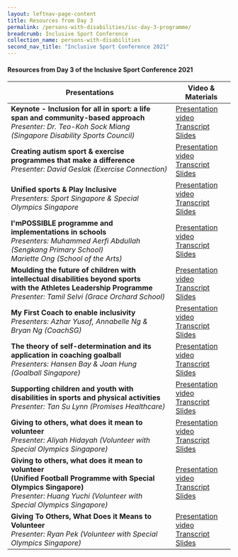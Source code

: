 ```yaml
---
layout: leftnav-page-content
title: Resources from Day 3
permalink: /persons-with-disabilities/isc-day-3-programme/
breadcrumb: Inclusive Sport Conference
collection_name: persons-with-disabilities
second_nav_title: "Inclusive Sport Conference 2021"
---
```


#### Resources from Day 3 of the Inclusive Sport Conference 2021


| Presentations | Video & Materials |
| ----          | --------------    |
**Keynote - Inclusion for all in sport: a life span and community-based approach**<br>*Presenter: Dr. Teo-Koh Sock Miang (Singapore Disability Sports Council)* | [Presentation video](https://www.youtube.com/watch?v=r6pBrAg1Hk4&list=PLq_iyD5SmqtZsBHc4IOc0iDGf0mw2N-Ic)<br><a href="/misc/day2_transcript_1.pdf">Transcript</a><br><a href="/misc/day2_slides_1.pdf">Slides</a>
**Creating autism sport & exercise programmes that make a difference**<br>*Presenter: David Geslak (Exercise Connection)* | [Presentation video](https://www.youtube.com/watch?v=pTtZCcYOcU0&list=PLq_iyD5SmqtZsBHc4IOc0iDGf0mw2N-Ic&index=2)<br><a href="/misc/day2_transcript_2.pdf">Transcript</a><br><a href="/misc/day2_slides_2.pdf">Slides</a> 
**Unified sports & Play Inclusive**<br>*Presenters: Sport Singapore & Special Olympics Singapore* |[Presentation video](https://www.youtube.com/watch?v=oUBSlQukgxk&list=PLq_iyD5SmqtZsBHc4IOc0iDGf0mw2N-Ic&index=3)<br><a href="/misc/day2_transcript_3.pdf">Transcript</a><br><a href="/misc/day2_slides_3.pdf">Slides</a> 
**I'mPOSSIBLE programme and implementations in schools**<br>*Presenters: Muhammed Aerfi Abdullah (Sengkang Primary School)<br>Mariette Ong (School of the Arts)* | [Presentation video](https://www.youtube.com/watch?v=JOHy6fGC7Zw&list=PLq_iyD5SmqtZsBHc4IOc0iDGf0mw2N-Ic&index=4)<br><a href="/misc/day2_transcript_4.pdf">Transcript</a><br><a href="/misc/day2_slides_4.pdf">Slides</a> 
**Moulding the future of children with intellectual disabilities beyond sports<br>with the Athletes Leadership Programme**<br>*Presenter: Tamil Selvi (Grace Orchard School)* | [Presentation video](https://www.youtube.com/watch?v=abdJ3ich1OQ&list=PLq_iyD5SmqtZsBHc4IOc0iDGf0mw2N-Ic&index=5)<br><a href="/misc/day2_transcript_5.pdf">Transcript</a><br><a href="/misc/day2_slides_5.pdf">Slides</a> 
**My First Coach to enable inclusivity**<br>*Presenters: Azhar Yusof, Annabelle Ng & Bryan Ng (CoachSG)* | [Presentation video](https://www.youtube.com/watch?v=gakdeI187rg&list=PLq_iyD5SmqtZsBHc4IOc0iDGf0mw2N-Ic&index=6)<br><a href="/misc/day2_transcript_6.pdf">Transcript</a><br><a href="/misc/day2_slides_6.pdf">Slides</a> 
**The theory of self-determination and its application in coaching goalball**<br>*Presenters: Hansen Bay & Joan Hung (Goalball Singapore)* | [Presentation video](https://www.youtube.com/watch?v=OaHy_E8Fgpc&list=PLq_iyD5SmqtZsBHc4IOc0iDGf0mw2N-Ic&index=8)<br><a href="/misc/day2_transcript_7.pdf">Transcript</a><br><a href="/misc/day2_slides_7.pdf">Slides</a> 
**Supporting children and youth with disabilities in sports and physical activities**<br>*Presenter: Tan Su Lynn (Promises Healthcare)* | [Presentation video](https://www.youtube.com/watch?v=JMivra1D3jU&list=PLq_iyD5SmqtZsBHc4IOc0iDGf0mw2N-Ic&index=7)<br><a href="/misc/day2_transcript_8.pdf">Transcript</a><br><a href="/misc/day2_slides_8.pdf">Slides</a>
**Giving to others, what does it mean to volunteer**<br>*Presenter: Aliyah Hidayah (Volunteer with Special Olympics Singapore)* | [Presentation video](https://www.youtube.com/watch?v=UCarkkLK-YM&list=PLq_iyD5SmqtZsBHc4IOc0iDGf0mw2N-Ic&index=9)<br><a href="/misc/day2_transcript_9.pdf">Transcript</a><br><a href="/misc/day2_slides_9.pdf">Slides</a>
**Giving to others, what does it mean to volunteer<br>(Unified Football Programme with Special Olympics Singapore)**<br>*Presenter: Huang Yuchi (Volunteer with Special Olympics Singapore)* | [Presentation video](https://www.youtube.com/watch?v=QIxgd60Yg7Y&list=PLq_iyD5SmqtZsBHc4IOc0iDGf0mw2N-Ic&index=10)<br><a href="/misc/day2_transcript_10.pdf">Transcript</a><br><a href="/misc/day2_slides_10.pdf">Slides</a>
**Giving To Others, What Does it Means to Volunteer**<br>*Presenter: Ryan Pek (Volunteer with Special Olympics Singapore)* | [Presentation video](https://www.youtube.com/watch?v=8Ci5CoG0pdI&list=PLq_iyD5SmqtZsBHc4IOc0iDGf0mw2N-Ic&index=11)<br><a href="/misc/day2_transcript_11.pdf">Transcript</a><br><a href="/misc/day2_slides_11.pdf">Slides</a>
